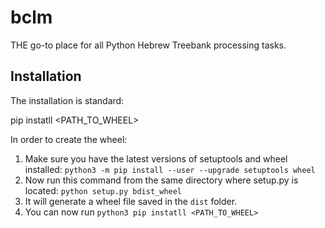 # bclm
THE go-to place for all Python Hebrew Treebank processing tasks.

## Installation

The installation is standard:

pip instatll <PATH_TO_WHEEL>

In order to create the wheel:
1. Make sure you have the latest versions of setuptools and wheel installed:
`python3 -m pip install --user --upgrade setuptools wheel`
2. Now run this command from the same directory where setup.py is located:
`python setup.py bdist_wheel`
3. It will generate a wheel file saved in the `dist` folder. 
4. You can now run `python3 pip instatll <PATH_TO_WHEEL>`
